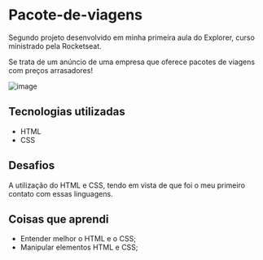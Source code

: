 # Pacote-de-viagens

Segundo projeto desenvolvido em minha primeira aula do Explorer, curso ministrado pela Rocketseat.

Se trata de um anúncio de uma empresa que oferece pacotes de viagens com preços arrasadores! 

![image](https://github.com/Luishenriqueneri/Pacote-de-viagens/assets/129561054/8768490f-be97-4a0d-b487-13a301b03b56)

## Tecnologias utilizadas

- HTML
- CSS

## Desafios

A utilização do HTML e CSS, tendo em vista de que foi o meu primeiro contato com essas linguagens.

## Coisas que aprendi

- Entender melhor o HTML e o CSS;
- Manipular elementos HTML e CSS;
